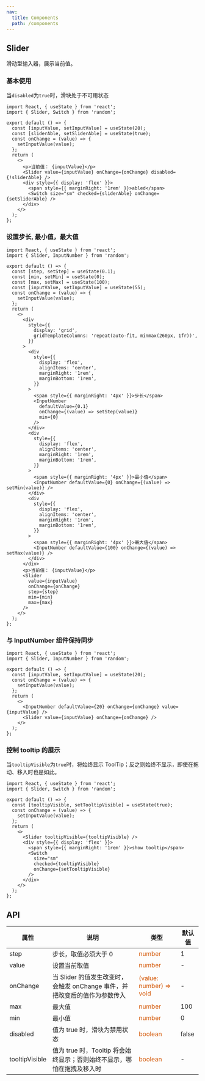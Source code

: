 ```yaml
---
nav:
  title: Components
  path: /components
---
```


## Slider

滑动型输入器，展示当前值。

### 基本使用

当`disabled`为`true`时，滑块处于不可用状态

```tsx
import React, { useState } from 'react';
import { Slider, Switch } from 'random';

export default () => {
  const [inputValue, setInputValue] = useState(20);
  const [sliderAble, setSliderAble] = useState(true);
  const onChange = (value) => {
    setInputValue(value);
  };
  return (
    <>
      <p>当前值： {inputValue}</p>
      <Slider value={inputValue} onChange={onChange} disabled={!sliderAble} />
      <div style={{ display: 'flex' }}>
        <span style={{ marginRight: '1rem' }}>abled</span>
        <Switch size="sm" checked={sliderAble} onChange={setSliderAble} />
      </div>
    </>
  );
};
```

### 设置步长, 最小值，最大值

```tsx
import React, { useState } from 'react';
import { Slider, InputNumber } from 'random';

export default () => {
  const [step, setStep] = useState(0.1);
  const [min, setMin] = useState(0);
  const [max, setMax] = useState(100);
  const [inputValue, setInputValue] = useState(55);
  const onChange = (value) => {
    setInputValue(value);
  };
  return (
    <>
      <div
        style={{
          display: 'grid',
          gridTemplateColumns: 'repeat(auto-fit, minmax(260px, 1fr))',
        }}
      >
        <div
          style={{
            display: 'flex',
            alignItems: 'center',
            marginRight: '1rem',
            marginBottom: '1rem',
          }}
        >
          <span style={{ marginRight: '4px' }}>步长</span>
          <InputNumber
            defaultValue={0.1}
            onChange={(value) => setStep(value)}
            min={0}
          />
        </div>
        <div
          style={{
            display: 'flex',
            alignItems: 'center',
            marginRight: '1rem',
            marginBottom: '1rem',
          }}
        >
          <span style={{ marginRight: '4px' }}>最小值</span>
          <InputNumber defaultValue={0} onChange={(value) => setMin(value)} />
        </div>
        <div
          style={{
            display: 'flex',
            alignItems: 'center',
            marginRight: '1rem',
            marginBottom: '1rem',
          }}
        >
          <span style={{ marginRight: '4px' }}>最大值</span>
          <InputNumber defaultValue={100} onChange={(value) => setMax(value)} />
        </div>
      </div>
      <p>当前值： {inputValue}</p>
      <Slider
        value={inputValue}
        onChange={onChange}
        step={step}
        min={min}
        max={max}
      />
    </>
  );
};
```

### 与 InputNumber 组件保持同步

```tsx
import React, { useState } from 'react';
import { Slider, InputNumber } from 'random';

export default () => {
  const [inputValue, setInputValue] = useState(20);
  const onChange = (value) => {
    setInputValue(value);
  };
  return (
    <>
      <InputNumber defaultValue={20} onChange={onChange} value={inputValue} />
      <Slider value={inputValue} onChange={onChange} />
    </>
  );
};
```

### 控制 tooltip 的展示

当`tooltipVisible`为`true`时，将始终显示 ToolTip；反之则始终不显示，即使在拖动、移入时也是如此。

```tsx
import React, { useState } from 'react';
import { Slider, Switch } from 'random';

export default () => {
  const [tooltipVisible, setTooltipVisible] = useState(true);
  const onChange = (value) => {
    setInputValue(value);
  };
  return (
    <>
      <Slider tooltipVisible={tooltipVisible} />
      <div style={{ display: 'flex' }}>
        <span style={{ marginRight: '1rem' }}>show tooltip</span>
        <Switch
          size="sm"
          checked={tooltipVisible}
          onChange={setTooltipVisible}
        />
      </div>
    </>
  );
};
```

## API

| 属性           | 说明                                                                       | 类型                                               | 默认值 |
| -------------- | -------------------------------------------------------------------------- | -------------------------------------------------- | ------ |
| step           | 步长，取值必须大于 0                                                       | <font color=#d35400>number</font>                  | 1      |
| value          | 设置当前取值                                                               | <font color=#d35400>number</font>                  | -      |
| onChange       | 当 Slider 的值发生改变时，会触发 onChange 事件，并把改变后的值作为参数传入 | <font color=#d35400>(value: number) => void</font> | -      |
| max            | 最大值                                                                     | <font color=#d35400>number</font>                  | 100    |
| min            | 最小值                                                                     | <font color=#d35400>number</font>                  | 0      |
| disabled       | 值为 true 时，滑块为禁用状态                                               | <font color=#d35400>boolean</font>                 | false  |
| tooltipVisible | 值为 true 时，Tooltip 将会始终显示；否则始终不显示，哪怕在拖拽及移入时     | <font color=#d35400>boolean</font>                 | -      |
